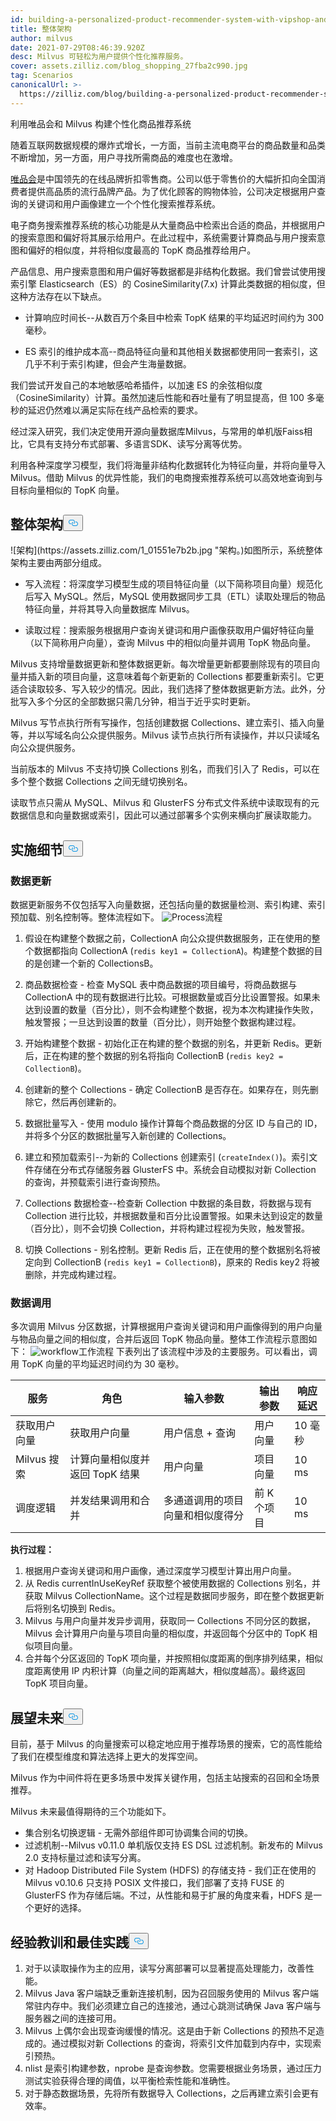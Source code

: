 ```yaml
---
id: building-a-personalized-product-recommender-system-with-vipshop-and-milvus.md
title: 整体架构
author: milvus
date: 2021-07-29T08:46:39.920Z
desc: Milvus 可轻松为用户提供个性化推荐服务。
cover: assets.zilliz.com/blog_shopping_27fba2c990.jpg
tag: Scenarios
canonicalUrl: >-
  https://zilliz.com/blog/building-a-personalized-product-recommender-system-with-vipshop-and-milvus
---
```

<custom-h1>利用唯品会和 Milvus 构建个性化商品推荐系统</custom-h1><p>随着互联网数据规模的爆炸式增长，一方面，当前主流电商平台的商品数量和品类不断增加，另一方面，用户寻找所需商品的难度也在激增。</p>
<p><a href="https://www.vip.com/">唯品会</a>是中国领先的在线品牌折扣零售商。公司以低于零售价的大幅折扣向全国消费者提供高品质的流行品牌产品。为了优化顾客的购物体验，公司决定根据用户查询的关键词和用户画像建立一个个性化搜索推荐系统。</p>
<p>电子商务搜索推荐系统的核心功能是从大量商品中检索出合适的商品，并根据用户的搜索意图和偏好将其展示给用户。在此过程中，系统需要计算商品与用户搜索意图和偏好的相似度，并将相似度最高的 TopK 商品推荐给用户。</p>
<p>产品信息、用户搜索意图和用户偏好等数据都是非结构化数据。我们曾尝试使用搜索引擎 Elasticsearch（ES）的 CosineSimilarity(7.x) 计算此类数据的相似度，但这种方法存在以下缺点。</p>
<ul>
<li><p>计算响应时间长--从数百万个条目中检索 TopK 结果的平均延迟时间约为 300 毫秒。</p></li>
<li><p>ES 索引的维护成本高--商品特征向量和其他相关数据都使用同一套索引，这几乎不利于索引构建，但会产生海量数据。</p></li>
</ul>
<p>我们尝试开发自己的本地敏感哈希插件，以加速 ES 的余弦相似度（CosineSimilarity）计算。虽然加速后性能和吞吐量有了明显提高，但 100 多毫秒的延迟仍然难以满足实际在线产品检索的要求。</p>
<p>经过深入研究，我们决定使用开源向量数据库Milvus，与常用的单机版Faiss相比，它具有支持分布式部署、多语言SDK、读写分离等优势。</p>
<p>利用各种深度学习模型，我们将海量非结构化数据转化为特征向量，并将向量导入Milvus。借助 Milvus 的优异性能，我们的电商搜索推荐系统可以高效地查询到与目标向量相似的 TopK 向量。</p>
<h2 id="Overall-Architecture" class="common-anchor-header">整体架构<button data-href="#Overall-Architecture" class="anchor-icon" translate="no">
      <svg translate="no"
        aria-hidden="true"
        focusable="false"
        height="20"
        version="1.1"
        viewBox="0 0 16 16"
        width="16"
      >
        <path
          fill="#0092E4"
          fill-rule="evenodd"
          d="M4 9h1v1H4c-1.5 0-3-1.69-3-3.5S2.55 3 4 3h4c1.45 0 3 1.69 3 3.5 0 1.41-.91 2.72-2 3.25V8.59c.58-.45 1-1.27 1-2.09C10 5.22 8.98 4 8 4H4c-.98 0-2 1.22-2 2.5S3 9 4 9zm9-3h-1v1h1c1 0 2 1.22 2 2.5S13.98 12 13 12H9c-.98 0-2-1.22-2-2.5 0-.83.42-1.64 1-2.09V6.25c-1.09.53-2 1.84-2 3.25C6 11.31 7.55 13 9 13h4c1.45 0 3-1.69 3-3.5S14.5 6 13 6z"
        ></path>
      </svg>
    </button></h2><p>![架构](https://assets.zilliz.com/1_01551e7b2b.jpg &quot;架构。)如图所示，系统整体架构主要由两部分组成。</p>
<ul>
<li><p>写入流程：将深度学习模型生成的项目特征向量（以下简称项目向量）规范化后写入 MySQL。然后，MySQL 使用数据同步工具（ETL）读取处理后的物品特征向量，并将其导入向量数据库 Milvus。</p></li>
<li><p>读取过程：搜索服务根据用户查询关键词和用户画像获取用户偏好特征向量（以下简称用户向量），查询 Milvus 中的相似向量并调用 TopK 物品向量。</p></li>
</ul>
<p>Milvus 支持增量数据更新和整体数据更新。每次增量更新都要删除现有的项目向量并插入新的项目向量，这意味着每个新更新的 Collections 都要重新索引。它更适合读取较多、写入较少的情况。因此，我们选择了整体数据更新方法。此外，分批写入多个分区的全部数据只需几分钟，相当于近乎实时更新。</p>
<p>Milvus 写节点执行所有写操作，包括创建数据 Collections、建立索引、插入向量等，并以写域名向公众提供服务。Milvus 读节点执行所有读操作，并以只读域名向公众提供服务。</p>
<p>当前版本的 Milvus 不支持切换 Collections 别名，而我们引入了 Redis，可以在多个整个数据 Collections 之间无缝切换别名。</p>
<p>读取节点只需从 MySQL、Milvus 和 GlusterFS 分布式文件系统中读取现有的元数据信息和向量数据或索引，因此可以通过部署多个实例来横向扩展读取能力。</p>
<h2 id="Implementation-Details" class="common-anchor-header">实施细节<button data-href="#Implementation-Details" class="anchor-icon" translate="no">
      <svg translate="no"
        aria-hidden="true"
        focusable="false"
        height="20"
        version="1.1"
        viewBox="0 0 16 16"
        width="16"
      >
        <path
          fill="#0092E4"
          fill-rule="evenodd"
          d="M4 9h1v1H4c-1.5 0-3-1.69-3-3.5S2.55 3 4 3h4c1.45 0 3 1.69 3 3.5 0 1.41-.91 2.72-2 3.25V8.59c.58-.45 1-1.27 1-2.09C10 5.22 8.98 4 8 4H4c-.98 0-2 1.22-2 2.5S3 9 4 9zm9-3h-1v1h1c1 0 2 1.22 2 2.5S13.98 12 13 12H9c-.98 0-2-1.22-2-2.5 0-.83.42-1.64 1-2.09V6.25c-1.09.53-2 1.84-2 3.25C6 11.31 7.55 13 9 13h4c1.45 0 3-1.69 3-3.5S14.5 6 13 6z"
        ></path>
      </svg>
    </button></h2><h3 id="Data-Update" class="common-anchor-header">数据更新</h3><p>数据更新服务不仅包括写入向量数据，还包括向量的数据量检测、索引构建、索引预加载、别名控制等。整体流程如下。<span class="img-wrapper"> <img translate="no" src="https://assets.zilliz.com/2_6052b01334.jpg" alt="Process" class="doc-image" id="process" /><span>流程</span> </span></p>
<ol>
<li><p>假设在构建整个数据之前，CollectionA 向公众提供数据服务，正在使用的整个数据都指向 CollectionA (<code translate="no">redis key1 = CollectionA</code>)。构建整个数据的目的是创建一个新的 CollectionsB。</p></li>
<li><p>商品数据检查 - 检查 MySQL 表中商品数据的项目编号，将商品数据与 CollectionA 中的现有数据进行比较。可根据数量或百分比设置警报。如果未达到设置的数量（百分比），则不会构建整个数据，视为本次构建操作失败，触发警报；一旦达到设置的数量（百分比），则开始整个数据构建过程。</p></li>
<li><p>开始构建整个数据 - 初始化正在构建的整个数据的别名，并更新 Redis。更新后，正在构建的整个数据的别名将指向 CollectionB (<code translate="no">redis key2 = CollectionB</code>)。</p></li>
<li><p>创建新的整个 Collections - 确定 CollectionB 是否存在。如果存在，则先删除它，然后再创建新的。</p></li>
<li><p>数据批量写入 - 使用 modulo 操作计算每个商品数据的分区 ID 与自己的 ID，并将多个分区的数据批量写入新创建的 Collections。</p></li>
<li><p>建立和预加载索引--为新的 Collections 创建索引 (<code translate="no">createIndex()</code>)。索引文件存储在分布式存储服务器 GlusterFS 中。系统会自动模拟对新 Collection 的查询，并预载索引进行查询预热。</p></li>
<li><p>Collections 数据检查--检查新 Collection 中数据的条目数，将数据与现有 Collection 进行比较，并根据数量和百分比设置警报。如果未达到设定的数量（百分比），则不会切换 Collection，并将构建过程视为失败，触发警报。</p></li>
<li><p>切换 Collections - 别名控制。更新 Redis 后，正在使用的整个数据别名将被定向到 CollectionB (<code translate="no">redis key1 = CollectionB</code>)，原来的 Redis key2 将被删除，并完成构建过程。</p></li>
</ol>
<h3 id="Data-Recall" class="common-anchor-header">数据调用</h3><p>多次调用 Milvus 分区数据，计算根据用户查询关键词和用户画像得到的用户向量与物品向量之间的相似度，合并后返回 TopK 物品向量。整体工作流程示意图如下：<span class="img-wrapper"> <img translate="no" src="https://assets.zilliz.com/3_93518602b1.jpg" alt="workflow" class="doc-image" id="workflow" /><span>工作流程</span> </span>下表列出了该流程中涉及的主要服务。可以看出，调用 TopK 向量的平均延迟时间约为 30 毫秒。</p>
<table>
<thead>
<tr><th><strong>服务</strong></th><th><strong>角色</strong></th><th><strong>输入参数</strong></th><th><strong>输出参数</strong></th><th><strong>响应延迟</strong></th></tr>
</thead>
<tbody>
<tr><td>获取用户向量</td><td>获取用户向量</td><td>用户信息 + 查询</td><td>用户向量</td><td>10 毫秒</td></tr>
<tr><td>Milvus 搜索</td><td>计算向量相似度并返回 TopK 结果</td><td>用户向量</td><td>项目向量</td><td>10 ms</td></tr>
<tr><td>调度逻辑</td><td>并发结果调用和合并</td><td>多通道调用的项目向量和相似度得分</td><td>前 K 个项目</td><td>10 ms</td></tr>
</tbody>
</table>
<p><strong>执行过程：</strong></p>
<ol>
<li>根据用户查询关键词和用户画像，通过深度学习模型计算出用户向量。</li>
<li>从 Redis currentInUseKeyRef 获取整个被使用数据的 Collections 别名，并获取 Milvus CollectionName。这个过程是数据同步服务，即在整个数据更新后将别名切换到 Redis。</li>
<li>Milvus 与用户向量并发异步调用，获取同一 Collections 不同分区的数据，Milvus 会计算用户向量与项目向量的相似度，并返回每个分区中的 TopK 相似项目向量。</li>
<li>合并每个分区返回的 TopK 项向量，并按照相似度距离的倒序排列结果，相似度距离使用 IP 内积计算（向量之间的距离越大，相似度越高）。最终返回 TopK 项目向量。</li>
</ol>
<h2 id="Looking-Ahead" class="common-anchor-header">展望未来<button data-href="#Looking-Ahead" class="anchor-icon" translate="no">
      <svg translate="no"
        aria-hidden="true"
        focusable="false"
        height="20"
        version="1.1"
        viewBox="0 0 16 16"
        width="16"
      >
        <path
          fill="#0092E4"
          fill-rule="evenodd"
          d="M4 9h1v1H4c-1.5 0-3-1.69-3-3.5S2.55 3 4 3h4c1.45 0 3 1.69 3 3.5 0 1.41-.91 2.72-2 3.25V8.59c.58-.45 1-1.27 1-2.09C10 5.22 8.98 4 8 4H4c-.98 0-2 1.22-2 2.5S3 9 4 9zm9-3h-1v1h1c1 0 2 1.22 2 2.5S13.98 12 13 12H9c-.98 0-2-1.22-2-2.5 0-.83.42-1.64 1-2.09V6.25c-1.09.53-2 1.84-2 3.25C6 11.31 7.55 13 9 13h4c1.45 0 3-1.69 3-3.5S14.5 6 13 6z"
        ></path>
      </svg>
    </button></h2><p>目前，基于 Milvus 的向量搜索可以稳定地应用于推荐场景的搜索，它的高性能给了我们在模型维度和算法选择上更大的发挥空间。</p>
<p>Milvus 作为中间件将在更多场景中发挥关键作用，包括主站搜索的召回和全场景推荐。</p>
<p>Milvus 未来最值得期待的三个功能如下。</p>
<ul>
<li>集合别名切换逻辑 - 无需外部组件即可协调集合间的切换。</li>
<li>过滤机制--Milvus v0.11.0 单机版仅支持 ES DSL 过滤机制。新发布的 Milvus 2.0 支持标量过滤和读写分离。</li>
<li>对 Hadoop Distributed File System (HDFS) 的存储支持 - 我们正在使用的 Milvus v0.10.6 只支持 POSIX 文件接口，我们部署了支持 FUSE 的 GlusterFS 作为存储后端。不过，从性能和易于扩展的角度来看，HDFS 是一个更好的选择。</li>
</ul>
<h2 id="Lessons-Learned-and-Best-Practices" class="common-anchor-header">经验教训和最佳实践<button data-href="#Lessons-Learned-and-Best-Practices" class="anchor-icon" translate="no">
      <svg translate="no"
        aria-hidden="true"
        focusable="false"
        height="20"
        version="1.1"
        viewBox="0 0 16 16"
        width="16"
      >
        <path
          fill="#0092E4"
          fill-rule="evenodd"
          d="M4 9h1v1H4c-1.5 0-3-1.69-3-3.5S2.55 3 4 3h4c1.45 0 3 1.69 3 3.5 0 1.41-.91 2.72-2 3.25V8.59c.58-.45 1-1.27 1-2.09C10 5.22 8.98 4 8 4H4c-.98 0-2 1.22-2 2.5S3 9 4 9zm9-3h-1v1h1c1 0 2 1.22 2 2.5S13.98 12 13 12H9c-.98 0-2-1.22-2-2.5 0-.83.42-1.64 1-2.09V6.25c-1.09.53-2 1.84-2 3.25C6 11.31 7.55 13 9 13h4c1.45 0 3-1.69 3-3.5S14.5 6 13 6z"
        ></path>
      </svg>
    </button></h2><ol>
<li>对于以读取操作为主的应用，读写分离部署可以显著提高处理能力，改善性能。</li>
<li>Milvus Java 客户端缺乏重新连接机制，因为召回服务使用的 Milvus 客户端常驻内存中。我们必须建立自己的连接池，通过心跳测试确保 Java 客户端与服务器之间的连接可用。</li>
<li>Milvus 上偶尔会出现查询缓慢的情况。这是由于新 Collections 的预热不足造成的。通过模拟对新 Collections 的查询，将索引文件加载到内存中，实现索引预热。</li>
<li>nlist 是索引构建参数，nprobe 是查询参数。您需要根据业务场景，通过压力测试实验获得合理的阈值，以平衡检索性能和准确性。</li>
<li>对于静态数据场景，先将所有数据导入 Collections，之后再建立索引会更有效率。</li>
</ol>
